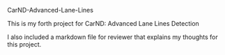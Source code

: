 CarND-Advanced-Lane-Lines

This is my forth project for CarND: Advanced Lane Lines Detection

I also included a markdown file for reviewer that explains my thoughts for this project.
